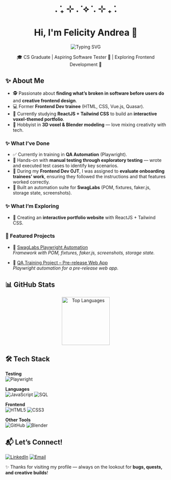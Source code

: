 <div align="center">

# . ݁₊ ⊹ . ݁ ⟡ ݁ . ⊹ ₊ ݁.

</div>
<h1 align="center">Hi, I'm Felicity Andrea 👋</h1>
<p align="center">
  <img src="https://readme-typing-svg.demolab.com?font=Fira+Code&size=22&pause=350&color=1E90FF&center=true&vCenter=true&width=650&lines=Aspiring+Software+Tester+%F0%9F%A7%AA;Exploring+Frontend+Development+%F0%9F%8E%A8;Learning+to+test%2C+code%2C+and+create+voxel+worlds+%F0%9F%8C%9C" alt="Typing SVG" />
</p>
<p align="center">
🎓 CS Graduate | Aspiring Software Tester 🧪 | Exploring Frontend Development 🎨
</p>

## ✨ About Me  
- 🕵️ Passionate about **finding what’s broken in software before users do** and **creative frontend design**. 
- 💻 Former **Frontend Dev trainee** (HTML, CSS, Vue.js, Quasar).  
- 🌱 Currently studying **ReactJS + Tailwind CSS** to build an **interactive voxel-themed portfolio**.  
- 🎨 Hobbyist in **3D voxel & Blender modeling** — love mixing creativity with tech.

### ✨ What I’ve Done
- ✅ Currently in training in **QA Automation** (Playwright).  
- 📝 Hands-on with **manual testing through exploratory testing** — wrote and executed test cases to identify key scenarios.  
- 🔎 During my **Frontend Dev OJT**, I was assigned to **evaluate onboarding trainees’ work**, ensuring they followed the instructions and that features worked correctly.  
- 🧪 Built an automation suite for **SwagLabs** (POM, fixtures, faker.js, storage state, screenshots).  

### ✨ What I’m Exploring
- 🎨 Creating an **interactive portfolio website** with ReactJS + Tailwind CSS.  

### 📂 Featured Projects
- 🧪 [SwagLabs Playwright Automation](https://github.com/FAFernandez247/playwright-saucedemo-tests.git)  
   *Framework with POM, fixtures, faker.js, screenshots, storage state.*  

- 🔧 [QA Training Project – Pre-release Web App](https://github.com/FAFernandez247/Fernadez-tripinas.git)  
   *Playwright automation for a pre-release web app.*

## 📊 GitHub Stats

<div align="center">
  
  <img src="https://github-readme-stats.vercel.app/api/top-langs/?username=FAFernandez247&theme=vue-dark&layout=compact&hide_border=true" height="150" alt="Top Languages" />

</div>

## 🛠️ Tech Stack  

**Testing**  
![Playwright](https://img.shields.io/badge/Playwright-2EAD33?style=for-the-badge&logo=playwright&logoColor=white) 

**Languages**  
![JavaScript](https://img.shields.io/badge/JavaScript-F7DF1E?style=for-the-badge&logo=javascript&logoColor=black)   ![SQL](https://img.shields.io/badge/MySQL-4479A1?style=for-the-badge&logo=mysql&logoColor=white)  

**Frontend**  
![HTML5](https://img.shields.io/badge/HTML5-E34F26?style=for-the-badge&logo=html5&logoColor=white)  ![CSS3](https://img.shields.io/badge/CSS3-1572B6?style=for-the-badge&logo=css3&logoColor=white) 

**Other Tools**  
![GitHub](https://img.shields.io/badge/GitHub-181717?style=for-the-badge&logo=github&logoColor=white)  ![Blender](https://img.shields.io/badge/Blender-F5792A?style=for-the-badge&logo=blender&logoColor=white)  


## 📬 Let’s Connect!
[![LinkedIn](https://img.shields.io/badge/-LinkedIn-0A66C2?logo=linkedin&logoColor=white&style=for-the-badge)](https://www.linkedin.com/in/felicity-andrea-f-633626138/)  [![Email](https://img.shields.io/badge/-Email-D14836?logo=gmail&logoColor=white&style=for-the-badge)](mailto:felicityfernandez247@gmail.com)  


✨ Thanks for visiting my profile — always on the lookout for **bugs, quests, and creative builds**!
<!--
**FAFernandez247/FAFernandez247** is a ✨ _special_ ✨ repository because its `README.md` (this file) appears on your GitHub profile.

